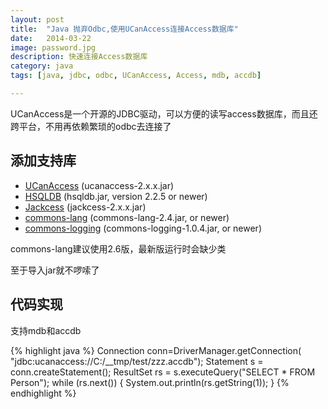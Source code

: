 ```yaml
---
layout: post
title:  "Java 抛弃Odbc,使用UCanAccess连接Access数据库"
date:   2014-03-22
image: password.jpg
description: 快速连接Access数据库
category: java
tags: [java, jdbc, odbc, UCanAccess, Access, mdb, accdb]

---
```


UCanAccess是一个开源的JDBC驱动，可以方便的读写access数据库，而且还跨平台，不用再依赖繁琐的odbc去连接了

## 添加支持库
- [UCanAccess](http://ucanaccess.sourceforge.net/site.html) (ucanaccess-2.x.x.jar)
- [HSQLDB](http://hsqldb.org/) (hsqldb.jar, version 2.2.5 or newer)
- [Jackcess](http://jackcess.sourceforge.net/) (jackcess-2.x.x.jar)
- [commons-lang](http://commons.apache.org/proper/commons-lang/) (commons-lang-2.4.jar, or newer)
- [commons-logging](http://commons.apache.org/proper/commons-logging/) (commons-logging-1.0.4.jar, or newer)

commons-lang建议使用2.6版，最新版运行时会缺少类

至于导入jar就不啰嗦了

## 代码实现
支持mdb和accdb

{% highlight java %}
Connection conn=DriverManager.getConnection(
        "jdbc:ucanaccess://C:/__tmp/test/zzz.accdb");
Statement s = conn.createStatement();
ResultSet rs = s.executeQuery("SELECT * FROM Person");
while (rs.next()) {
    System.out.println(rs.getString(1));
}
{% endhighlight %}


